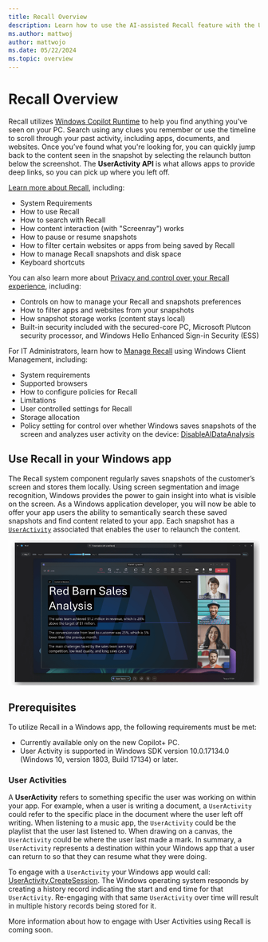 ```yaml
---
title: Recall Overview
description: Learn how to use the AI-assisted Recall feature with the User Activity API in Windows.
ms.author: mattwoj
author: mattwojo
ms.date: 05/22/2024
ms.topic: overview
---
```


# Recall Overview

Recall utilizes [Windows Copilot Runtime](../overview.md) to help you find anything you’ve seen on your PC. Search using any clues you remember or use the timeline to scroll through your past activity, including apps, documents, and websites. Once you’ve found what you're looking for, you can quickly jump back to the content seen in the snapshot by selecting the relaunch button below the screenshot. The **UserActivity API** is what allows apps to provide deep links, so you can pick up where you left off.

[Learn more about Recall](https://support.microsoft.com/windows/retrace-your-steps-with-recall-aa03f8a0-a78b-4b3e-b0a1-2eb8ac48701c), including:

- System Requirements
- How to use Recall
- How to search with Recall
- How content interaction (with "Screenray") works
- How to pause or resume snapshots
- How to filter certain websites or apps from being saved by Recall
- How to manage Recall snapshots and disk space
- Keyboard shortcuts

You can also learn more about [Privacy and control over your Recall experience](https://support.microsoft.com/windows/privacy-and-control-over-your-recall-experience-d404f672-7647-41e5-886c-a3c59680af15), including:

- Controls on how to manage your Recall and snapshots preferences
- How to filter apps and websites from your snapshots
- How snapshot storage works (content stays local)
- Built-in security included with the secured-core PC, Microsoft Plutcon security processor, and Windows Hello Enhanced Sign-in Security (ESS)

For IT Administrators, learn how to [Manage Recall](/windows/client-management/manage-recall) using Windows Client Management, including:

- System requirements
- Supported browsers
- How to configure policies for Recall
- Limitations
- User controlled settings for Recall
- Storage allocation
- Policy setting for control over whether Windows saves snapshots of the screen and analyzes user activity on the device: [DisableAIDataAnalysis](/windows/client-management/mdm/policy-csp-windowsai#disableaidataanalysis)

## Use Recall in your Windows app

The Recall system component regularly saves snapshots of the customer’s screen and stores them locally. Using screen segmentation and image recognition, Windows provides the power to gain insight into what is visible on the screen. As a Windows application developer, you will now be able to offer your app users the ability to semantically search these saved snapshots and find content related to your app. Each snapshot has a [`UserActivity`](/uwp/api/windows.applicationmodel.useractivities) associated that enables the user to relaunch the content.

![Screenshot of the Recall interface showing a Redbarn Sale Analysis app sample.](../images/recall-redbarn.png)

## Prerequisites

To utilize Recall in a Windows app, the following requirements must be met:

- Currently available only on the new Copilot+ PC.
- User Activity is supported in Windows SDK version 10.0.17134.0 (Windows 10, version 1803, Build 17134) or later.

### User Activities

A **UserActivity** refers to something specific the user was working on within your app. For example, when a user is writing a document, a `UserActivity` could refer to the specific place in the document where the user left off writing. When listening to a music app, the `UserActivity` could be the playlist that the user last listened to. When drawing on a canvas, the `UserActivity` could be where the user last made a mark. In summary, a `UserActivity` represents a destination within your Windows app that a user can return to so that they can resume what they were doing.

To engage with a `UserActivity` your Windows app would call: [UserActivity.CreateSession](/uwp/api/windows.applicationmodel.useractivities.useractivity.createsession). The Windows operating system responds by creating a history record indicating the start and end time for that `UserActivity`. Re-engaging with that same `UserActivity` over time will result in multiple history records being stored for it.

More information about how to engage with User Activities using Recall is coming soon.
